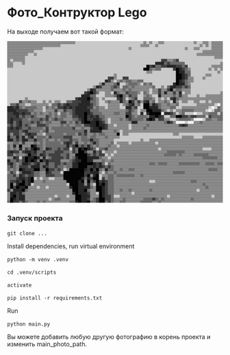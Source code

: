 # Фото_Контруктор Lego

На выходе получаем вот такой формат: 

<img src="https://github.com/Orwall46/PhotoLego/blob/main/output_full.jpg?raw=true" alt="Lego Image" title="4000 кубиков">

### Запуск проекта
```
git clone ...
```
Install dependencies, run virtual environment
```
python -m venv .venv
```
```
cd .venv/scripts
```
```
activate
```
```
pip install -r requirements.txt
``` 
Run

```
python main.py
```

Вы можете добавить любую другую фотографию в корень проекта и изменить main_photo_path. 
